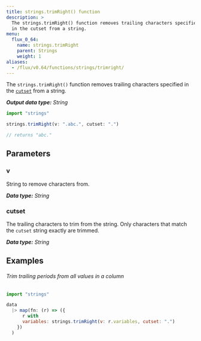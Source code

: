 ```yaml
---
title: strings.trimRight() function
description: >
  The strings.trimRight() function removes trailing characters specified
  in the cutset from a string.
menu:
  flux_0_64:
    name: strings.trimRight
    parent: Strings
    weight: 1
aliases:
  - /flux/v0.64/functions/strings/trimright/
---
```


The `strings.trimRight()` function removes trailing characters specified in the
[`cutset`](#cutset) from a string.

_**Output data type:** String_

```js
import "strings"

strings.trimRight(v: ".abc.", cutset: ".")

// returns "abc."
```

## Parameters

### v
String to remove characters from.

_**Data type:** String_

### cutset
The trailing characters to trim from the string.
Only characters that match the `cutset` string exactly are trimmed.

_**Data type:** String_

## Examples

###### Trim trailing periods from all values in a column
```js
import "strings"

data
  |> map(fn: (r) => ({
      r with
      variables: strings.trimRight(v: r.variables, cutset: ".")
    })
  )
```
